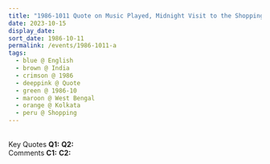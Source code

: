 ```yaml
---
title: "1986-1011 Quote on Music Played, Midnight Visit to the Shopping District (12 p.m. to 1 a.m.) (8th Day of Navarātri), Kolkata, West Bengal, India"
date: 2023-10-15
display_date: 
sort_date: 1986-10-11
permalink: /events/1986-1011-a
tags:
  - blue @ English
  - brown @ India
  - crimson @ 1986
  - deeppink @ Quote
  - green @ 1986-10
  - maroon @ West Bengal
  - orange @ Kolkata
  - peru @ Shopping
---
```


<br>

<wave-list>
  <list-title color="DarkSeaGreen" width="55">Key Quotes</list-title>
  <list-item color="BlanchedAlmond" width="280"><b>Q1:</b> <i></i></list-item>
  <list-item color="Lavender" width="280"><b>Q2:</b> <i></i></list-item>
</wave-list>

<br>

<wave-list>
  <list-title color="DarkSeaGreen" width="55">Comments</list-title>
  <list-item color="BlanchedAlmond" width="280"><b>C1:</b> <i></i></list-item>
  <list-item color="Lavender" width="280"><b>C2:</b> <i></i></list-item>
</wave-list>